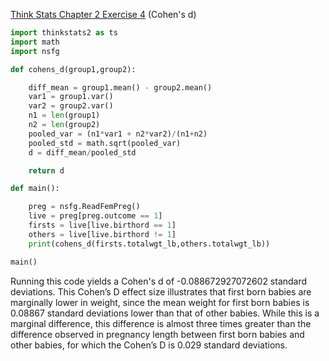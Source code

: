 [Think Stats Chapter 2 Exercise 4](http://greenteapress.com/thinkstats2/html/thinkstats2003.html#toc24) (Cohen's d)

>> 
```python
import thinkstats2 as ts
import math
import nsfg

def cohens_d(group1,group2):

    diff_mean = group1.mean() - group2.mean()
    var1 = group1.var()
    var2 = group2.var()
    n1 = len(group1)
    n2 = len(group2)
    pooled_var = (n1*var1 + n2*var2)/(n1+n2)
    pooled_std = math.sqrt(pooled_var)
    d = diff_mean/pooled_std

    return d

def main():

    preg = nsfg.ReadFemPreg()
    live = preg[preg.outcome == 1]
    firsts = live[live.birthord == 1]
    others = live[live.birthord != 1]
    print(cohens_d(firsts.totalwgt_lb,others.totalwgt_lb))

main()
```
Running this code yields a Cohen's d of -0.088672927072602 standard deviations.
This Cohen’s D effect size illustrates that first born babies are marginally lower in weight, since the mean weight for first born babies is 0.08867 standard deviations lower than that of other babies. While this is a marginal difference, this difference is almost three times greater than the difference observed in pregnancy length between first born babies and other babies, for which the Cohen’s D is 0.029 standard deviations.
